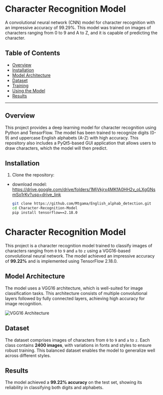 # Character Recognition Model

A convolutional neural network (CNN) model for character recognition with an impressive accuracy of 99.29%. This model was trained on images of characters ranging from 0 to 9 and A to Z, and it is capable of predicting the character.

## Table of Contents

- [Overview](#overview)
- [Installation](#installation)
- [Model Architecture](#model-architecture)
- [Dataset](#dataset)
- [Training](#training)
- [Using the Model](#using-the-model)
- [Results](#results)



---

## Overview

This project provides a deep learning model for character recognition using Python and TensorFlow. The model has been trained to recognize digits (0-9) and uppercase English alphabets (A-Z) with high accuracy. This repository also includes a PyQt5-based GUI application that allows users to draw characters, which the model will then predict.

## Installation

1. Clone the repository:
- download model: https://drive.google.com/drive/folders/1MjVkjrx4MKfA0HH2v_oLXgGNsmSo1rKv?usp=drive_link
   ```bash
   git clone https://github.com/Mtgama/English_alphab_detection.git
   cd Character-Recognition-Model
   pip install tensorflow==2.18.0

# Character Recognition Model

This project is a character recognition model trained to classify images of characters ranging from `0` to `9` and `a` to `z` using a VGG16-based convolutional neural network. The model achieved an impressive accuracy of **99.22%** and is implemented using TensorFlow 2.18.0.

## Model Architecture

The model uses a VGG16 architecture, which is well-suited for image classification tasks. This architecture consists of multiple convolutional layers followed by fully connected layers, achieving high accuracy for image recognition.

![VGG16 Architecture](https://production-media.paperswithcode.com/methods/vgg_7mT4DML.png)

## Dataset

The dataset comprises images of characters from `0` to `9` and `a` to `z`. Each class contains **2400 images**, with variations in fonts and styles to ensure robust training. This balanced dataset enables the model to generalize well across different styles.

## Results

The model achieved a **99.22% accuracy** on the test set, showing its reliability in classifying both digits and alphabets.

